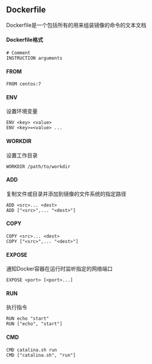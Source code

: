 ## Dockerfile

Dockerfile是一个包括所有的用来组装镜像的命令的文本文档

#### Dockerfile格式

```
# Comment
INSTRUCTION arguments
```

#### FROM

```
FROM centos:7
```

#### ENV

设置环境变量

```
ENV <key> <value>
ENV <key>=<value> ...
```

#### WORKDIR

设置工作目录

```
WORKDIR /path/to/workdir
```

#### ADD

复制文件或目录并添加到镜像的文件系统的指定路径

```
ADD <src>... <dest>
ADD ["<src>",... "<dest>"]
```

#### COPY

```
COPY <src>... <dest>
COPY ["<src>",... "<dest>"]
```

#### EXPOSE

通知Docker容器在运行时监听指定的网络端口

```
EXPOSE <port> [<port>...]
```

#### RUN

执行指令

```
RUN echo "start"
RUN ["echo", "start"]
```

#### CMD

```
CMD catalina.sh run
CMD ["catalina.sh", "run"]
```

